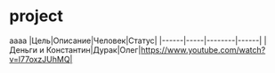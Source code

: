 # project
aaaa
|Цель|Описание|Человек|Статус|
|------|-----|--------|------|
|Деньги и Константин|Дурак|Олег|https://www.youtube.com/watch?v=l77oxzJUhMQ|
